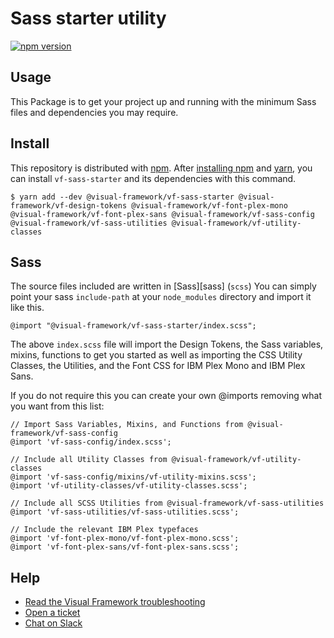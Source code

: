 # Sass starter utility

[![npm version](https://badge.fury.io/js/%40visual-framework%2Fvf-sass-starter.svg)](https://badge.fury.io/js/%40visual-framework%2Fvf-sass-starter)

## Usage

This Package is to get your project up and running with the minimum Sass files and dependencies you may require.

## Install

This repository is distributed with [npm](https://www.npmjs.com/). After [installing npm](https://www.npmjs.com/get-npm) and [yarn](https://classic.yarnpkg.com/en/docs/install), you can install `vf-sass-starter` and its dependencies with this command.

```
$ yarn add --dev @visual-framework/vf-sass-starter @visual-framework/vf-design-tokens @visual-framework/vf-font-plex-mono @visual-framework/vf-font-plex-sans @visual-framework/vf-sass-config @visual-framework/vf-sass-utilities @visual-framework/vf-utility-classes
```

## Sass

The source files included are written in [Sass][sass] (`scss`) You can simply point your sass `include-path` at your `node_modules` directory and import it like this.

```
@import "@visual-framework/vf-sass-starter/index.scss";
```

The above `index.scss` file will import the Design Tokens, the Sass variables, mixins, functions to get you started as well as importing the CSS Utility Classes, the Utilities, and the Font CSS for IBM Plex Mono and IBM Plex Sans.

If you do not require this you can create your own @imports removing what you want from this list:

```
// Import Sass Variables, Mixins, and Functions from @visual-framework/vf-sass-config
@import 'vf-sass-config/index.scss';

// Include all Utility Classes from @visual-framework/vf-utility-classes
@import 'vf-sass-config/mixins/vf-utility-mixins.scss';
@import 'vf-utility-classes/vf-utility-classes.scss';

// Include all SCSS Utilities from @visual-framework/vf-sass-utilities
@import 'vf-sass-utilities/vf-sass-utilities.scss';

// Include the relevant IBM Plex typefaces
@import 'vf-font-plex-mono/vf-font-plex-mono.scss';
@import 'vf-font-plex-sans/vf-font-plex-sans.scss';
```

## Help

- [Read the Visual Framework troubleshooting](https://visual-framework.github.io/vf-welcome/troubleshooting/)
- [Open a ticket](https://github.com/visual-framework/vf-core/issues)
- [Chat on Slack](https://join.slack.com/t/visual-framework/shared_invite/enQtNDAxNzY0NDg4NTY0LWFhMjEwNGY3ZTk3NWYxNWVjOWQ1ZWE4YjViZmY1YjBkMDQxMTNlNjQ0N2ZiMTQ1ZTZiMGM4NjU5Y2E0MjM3ZGQ)
